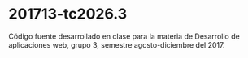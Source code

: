 # 201713-tc2026.3
Código fuente desarrollado en clase para la materia de Desarrollo de aplicaciones web, grupo 3, semestre agosto-diciembre del 2017.
